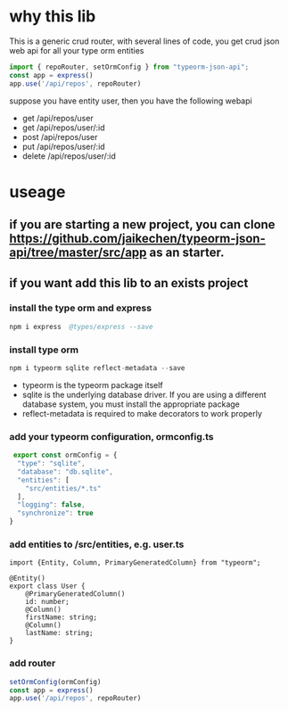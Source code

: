 # why this lib
This is a generic crud router, with several lines of code, you get crud json web api for all your type orm entities
``` typescript
import { repoRouter, setOrmConfig } from "typeorm-json-api";
const app = express()
app.use('/api/repos', repoRouter)
```

suppose you have entity user, then you have the following webapi
- get /api/repos/user 
- get /api/repos/user/:id
- post /api/repos/user
- put /api/repos/user/:id
- delete /api/repos/user/:id

# useage
## if you are starting a new project, you can clone https://github.com/jaikechen/typeorm-json-api/tree/master/src/app as an starter.

## if you want add this lib to an exists project
### install the type orm and express
``` s
npm i express  @types/express --save
```
### install type orm
``` s
npm i typeorm sqlite reflect-metadata --save
```
- typeorm is the typeorm package itself
- sqlite is the underlying database driver. If you are using a different database system, you must install the appropriate package
- reflect-metadata is required to make decorators to work properly

### add your typeorm configuration, ormconfig.ts
```typescript
 export const ormConfig = {
  "type": "sqlite",
  "database": "db.sqlite",
  "entities": [
    "src/entities/*.ts"
  ],
  "logging": false,
  "synchronize": true
}
```
### add entities to /src/entities, e.g. user.ts
```
import {Entity, Column, PrimaryGeneratedColumn} from "typeorm";

@Entity()
export class User {
    @PrimaryGeneratedColumn()
    id: number;
    @Column()
    firstName: string;
    @Column()
    lastName: string;
}
```

### add router

``` typescript
setOrmConfig(ormConfig)
const app = express()
app.use('/api/repos', repoRouter)
```

